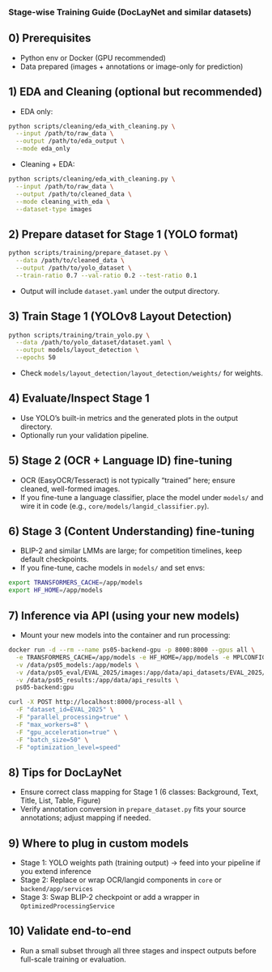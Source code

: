 ### Stage-wise Training Guide (DocLayNet and similar datasets)

## 0) Prerequisites
- Python env or Docker (GPU recommended)
- Data prepared (images + annotations or image-only for prediction)

## 1) EDA and Cleaning (optional but recommended)
- EDA only:
```bash
python scripts/cleaning/eda_with_cleaning.py \
  --input /path/to/raw_data \
  --output /path/to/eda_output \
  --mode eda_only
```
- Cleaning + EDA:
```bash
python scripts/cleaning/eda_with_cleaning.py \
  --input /path/to/raw_data \
  --output /path/to/cleaned_data \
  --mode cleaning_with_eda \
  --dataset-type images
```

## 2) Prepare dataset for Stage 1 (YOLO format)
```bash
python scripts/training/prepare_dataset.py \
  --data /path/to/cleaned_data \
  --output /path/to/yolo_dataset \
  --train-ratio 0.7 --val-ratio 0.2 --test-ratio 0.1
```
- Output will include `dataset.yaml` under the output directory.

## 3) Train Stage 1 (YOLOv8 Layout Detection)
```bash
python scripts/training/train_yolo.py \
  --data /path/to/yolo_dataset/dataset.yaml \
  --output models/layout_detection \
  --epochs 50
```
- Check `models/layout_detection/layout_detection/weights/` for weights.

## 4) Evaluate/Inspect Stage 1
- Use YOLO’s built-in metrics and the generated plots in the output directory.
- Optionally run your validation pipeline.

## 5) Stage 2 (OCR + Language ID) fine-tuning
- OCR (EasyOCR/Tesseract) is not typically “trained” here; ensure cleaned, well-formed images.
- If you fine-tune a language classifier, place the model under `models/` and wire it in code (e.g., `core/models/langid_classifier.py`).

## 6) Stage 3 (Content Understanding) fine-tuning
- BLIP-2 and similar LMMs are large; for competition timelines, keep default checkpoints.
- If you fine-tune, cache models in `models/` and set envs:
```bash
export TRANSFORMERS_CACHE=/app/models
export HF_HOME=/app/models
```

## 7) Inference via API (using your new models)
- Mount your new models into the container and run processing:
```bash
docker run -d --rm --name ps05-backend-gpu -p 8000:8000 --gpus all \
  -e TRANSFORMERS_CACHE=/app/models -e HF_HOME=/app/models -e MPLCONFIGDIR=/tmp \
  -v /data/ps05_models:/app/models \
  -v /data/ps05_eval/EVAL_2025/images:/app/data/api_datasets/EVAL_2025/images:ro \
  -v /data/ps05_results:/app/data/api_results \
  ps05-backend:gpu

curl -X POST http://localhost:8000/process-all \
  -F "dataset_id=EVAL_2025" \
  -F "parallel_processing=true" \
  -F "max_workers=8" \
  -F "gpu_acceleration=true" \
  -F "batch_size=50" \
  -F "optimization_level=speed"
```

## 8) Tips for DocLayNet
- Ensure correct class mapping for Stage 1 (6 classes: Background, Text, Title, List, Table, Figure)
- Verify annotation conversion in `prepare_dataset.py` fits your source annotations; adjust mapping if needed.

## 9) Where to plug in custom models
- Stage 1: YOLO weights path (training output) → feed into your pipeline if you extend inference
- Stage 2: Replace or wrap OCR/langid components in `core` or `backend/app/services`
- Stage 3: Swap BLIP-2 checkpoint or add a wrapper in `OptimizedProcessingService`

## 10) Validate end-to-end
- Run a small subset through all three stages and inspect outputs before full-scale training or evaluation.

